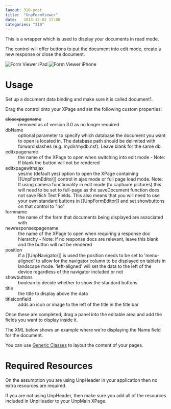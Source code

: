 ```yaml
---
layout: 310-post
title:  "UnpFormViewer"
date:   2013-12-01 17:00
categories: "310"
---
```


This is a wrapper which is used to display your documents in read mode.

The control will offer buttons to put the document into edit mode, create a new response or close the document.

![Form Viewer iPad](http://teamstudio.s3.amazonaws.com/images/formviewer-ipad.png)
![Form Viewer iPhone](http://teamstudio.s3.amazonaws.com/images/formviewer-iphone.png)

# Usage

Set up a document data binding and make sure it is called document1.

Drag the control onto your XPage and set the following custom properties:

<dl class="dl-horizontal">
  <dt><strike>closexpagename</strike></dt><dd>removed as of version 3.0 as no longer required</dd>
  <dt>dbName</dt><dd>optional parameter to specify which database the document you want to open is located in. The database path should be delimited with forward slashes (e.g. mydir/mydb.nsf). Leave blank for the same db </dd>
  <dt>editxpagename</dt><dd>the name of the XPage to open when switching into edit mode - Note: If blank the button will not be rendered</dd>
  <dt>editxpagewithajax</dt><dd>yes/no (default yes) option to open the XPage containing [[UnpFormEditor]] control in ajax mode or full page load mode. Note: If using camera functionality in edit mode (to captuure pictures) this will need to be set to full-page as the saveDocument function does not save Rich Text Fields. This also means that you will need to use your own standard buttons in [[UnpFormEditor]] and set showbuttons on that control to "no" </dd>
  <dt>formname</dt><dd>the name of the form that documents being displayed are associated with</dd>
  <dt>newresponsexpagename</dt><dd>the name of the XPage to open when requiring a response doc hierarchy - Note: If no response docs are relevant, leave this blank and the button will not be rendered</dd>
  <dt>position</dt><dd>if a [[UnpNavigator]] is used the position needs to be set to 'menu-aligned' to allow for the navigator column to be displayed on tablets in landscape mode. 'left-aligned' will set the data to the left of the device regardless of the navigator included or not</dd>
  <dt>showbuttons</dt><dd>boolean to decide whether to show the standard buttons</dd>
  <dt>title</dt><dd>the title to display above the data</dd>
  <dt>titleiconfield</dt><dd>adds an icon or image to the left of the title in the title bar</dd>
</dl>

Once these are completed, drag a panel into the editable area and add the fields you want to display inside it.

The XML below shows an example where we're displaying the Name field for the document.

<script src="https://gist.github.com/whitemx/7527935.js"></script>

You can use <a href="{{ site.baseurl}}/300/GenericClasses.html">Generic Classes</a> to layout the content of your pages.

# Required Resources
On the assumption you are using UnpHeader in your application then no extra resources are required.

If you are not using UnpHeader, then make sure you add all of the resources included in UnpHeader to your UnpMain XPage.